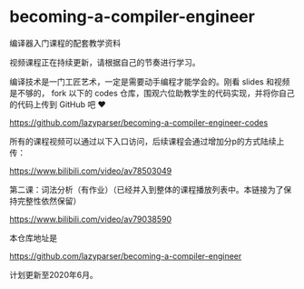 # becoming-a-compiler-engineer

编译器入门课程的配套教学资料

视频课程正在持续更新，请根据自己的节奏进行学习。

编译技术是一门工匠艺术，一定是需要动手编程才能学会的。刚看 slides 和视频是不够的， fork 以下的 codes 仓库，围观六位助教学生的代码实现，并将你自己的代码上传到 GitHub 吧 ❤️

https://github.com/lazyparser/becoming-a-compiler-engineer-codes

所有的课程视频可以通过以下入口访问，后续课程会通过增加分p的方式陆续上传：

https://www.bilibili.com/video/av78503049

第二课：词法分析（有作业）（已经并入到整体的课程播放列表中。本链接为了保持完整性依然保留）

https://www.bilibili.com/video/av79038590

本仓库地址是

https://github.com/lazyparser/becoming-a-compiler-engineer

计划更新至2020年6月。

